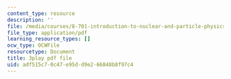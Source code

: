 ```yaml
---
content_type: resource
description: ''
file: /media/courses/8-701-introduction-to-nuclear-and-particle-physics-fall-2020/adf515c70c47e95dd9e266848b8f97c4_tnxXcxiJnho.pdf
file_type: application/pdf
learning_resource_types: []
ocw_type: OCWFile
resourcetype: Document
title: 3play pdf file
uid: adf515c7-0c47-e95d-d9e2-66848b8f97c4
---
```

